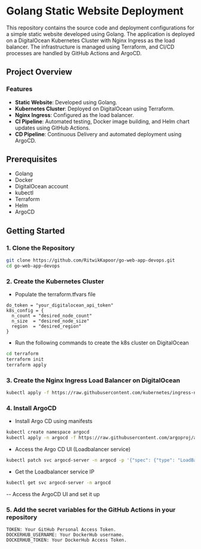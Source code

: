# Golang Static Website Deployment

This repository contains the source code and deployment configurations for a simple static website developed using Golang. The application is deployed on a DigitalOcean Kubernetes Cluster with Nginx Ingress as the load balancer. The infrastructure is managed using Terraform, and CI/CD processes are handled by GitHub Actions and ArgoCD.

## Project Overview

### Features

- **Static Website**: Developed using Golang.
- **Kubernetes Cluster**: Deployed on DigitalOcean using Terraform.
- **Nginx Ingress**: Configured as the load balancer.
- **CI Pipeline**: Automated testing, Docker image building, and Helm chart updates using GitHub Actions.
- **CD Pipeline**: Continuous Delivery and automated deployment using ArgoCD.

## Prerequisites

- Golang
- Docker
- DigitalOcean account
- kubectl
- Terraform
- Helm
- ArgoCD

## Getting Started

### 1. Clone the Repository

```bash
git clone https://github.com/RitwikKapoor/go-web-app-devops.git
cd go-web-app-devops
```

### 2. Create the Kubernetes Cluster

- Populate the terraform.tfvars file

```
do_token = "your_digitalocean_api_token"
k8s_config = {
  n_count = "desired_node_count"
  n_size  = "desired_node_size"
  region  = "desired_region"
}
```

- Run the following commands to create the k8s cluster on DigitalOcean

```bash
cd terraform
terraform init
terraform apply
```

### 3. Create the Nginx Ingress Load Balancer on DigitalOcean

```bash
kubectl apply -f https://raw.githubusercontent.com/kubernetes/ingress-nginx/controller-v1.11.1/deploy/static/provider/do/deploy.yaml
```

### 4. Install ArgoCD

- Install Argo CD using manifests
```bash
kubectl create namespace argocd
kubectl apply -n argocd -f https://raw.githubusercontent.com/argoproj/argo-cd/stable/manifests/install.yaml
```

- Access the Argo CD UI (Loadbalancer service)
```bash
kubectl patch svc argocd-server -n argocd -p '{"spec": {"type": "LoadBalancer"}}'
```

- Get the Loadbalancer service IP
```bash
kubectl get svc argocd-server -n argocd
```

-- Access the ArgoCD UI and set it up

### 5. Add the secret variables for the GitHub Actions in your repository

```
TOKEN: Your GitHub Personal Access Token.
DOCKERHUB_USERNAME: Your DockerHub username.
DOCKERHUB_TOKEN: Your DockerHub Access Token.
```
